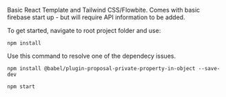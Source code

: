 Basic React Template and Tailwind CSS/Flowbite.
Comes with basic firebase start up - but will require API information to be added.


To get started, navigate to root project folder and use:
```
npm install
```
Use this command to resolve one of the dependecy issues.
```
npm install @babel/plugin-proposal-private-property-in-object --save-dev
```
```
npm start
```
